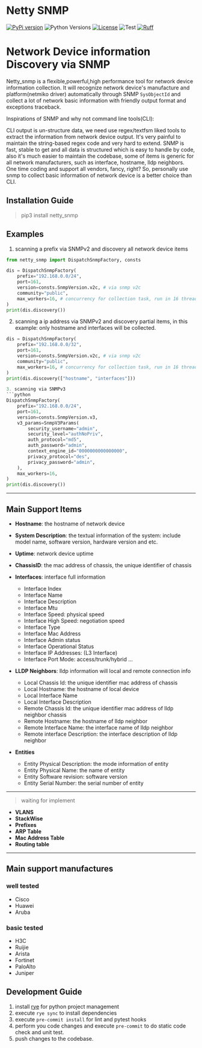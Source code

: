 # Netty SNMP

[![PyPi version](https://img.shields.io/pypi/v/netty_snmp.svg)](https://pypi.python.org/pypi/netty_snmp/)
![Python Versions](https://img.shields.io/pypi/pyversions/netty_snmp)
[![License](https://img.shields.io/badge/License-BSD_3--Clause-blue.svg)](https://opensource.org/licenses/BSD-3-Clause)
![Test](https://img.shields.io/github/actions/workflow/status/gufolabs/gufo_snmp/tests.yml?branch=master)
[![Ruff](https://img.shields.io/endpoint?url=https://raw.githubusercontent.com/charliermarsh/ruff/main/assets/badge/v0.json)](https://github.com/charliermarsh/ruff)

# Network Device information Discovery via SNMP

Netty_snmp is a flexible,powerful,high performance tool for network device information collection.
It will recognize network device's manufacture and platform(netmiko driver) automatically through
SNMP `SysObjectId` and collect a lot of network basic information with friendly output format and
exceptions traceback.

Inspirations of SNMP and why not command line tools(CLI):

CLI output is un-structure data, we need use regex/textfsm liked tools to extract the information
from network device output. It's very painful to maintain the string-based regex code and very hard to
extend. SNMP is fast, stable to get and all data is structured which is easy to handle by code, also it's
much easier to maintain the codebase, some of items is generic for all network manufacturers, such
as interface, hostname, lldp neighbors. One time coding and support all vendors, fancy, right?
So, personally use snmp to collect basic information of network device is a better choice than CLI.


## Installation Guide
> pip3 install netty_snmp

## Examples
1. scanning a prefix via SNMPv2 and discovery all network device items
```python
from netty_snmp import DispatchSnmpFactory, consts

dis = DispatchSnmpFactory(
    prefix="192.168.0.0/24",
    port=161,
    version=consts.SnmpVersion.v2c, # via snmp v2c
    community="public",
    max_workers=16, # concurrency for collection task, run in 16 threads
)
print(dis.discovery())
```
2. scanning a ip address via SNMPv2 and discovery partial items, in this example: only hostname and interfaces will be collected.
```python
dis = DispatchSnmpFactory(
    prefix="192.168.0.0/32",
    port=161,
    version=consts.SnmpVersion.v2c, # via snmp v2c
    community="public",
    max_workers=16, # concurrency for collection task, run in 16 threads
)
print(dis.discovery(["hostname", "interfaces"]))

3. scanning via SNMPv3
```python
DispatchSnmpFactory(
    prefix="192.168.0.0/24",
    port=161,
    version=consts.SnmpVersion.v3,
    v3_params=SnmpV3Params(
        security_username="admin",
        security_level="authNoPriv",
        auth_protocol="md5",
        auth_password="admin",
        context_engine_id="0000000000000000",
        privacy_protocol="des",
        privacy_password="admin",
    ),
    max_workers=16,
)
print(dis.discovery())
```
---
## Main Support Items
- **Hostname**: the hostname of network device
- **System Description**: the textual information of the system: include model name, software version, hardware version and etc.
- **Uptime**: network device uptime
- **ChassisID**: the mac address of chassis, the unique identifier of chassis
- **Interfaces**: interface full information
  - Interface Index
  - Interface Name
  - Interface Description
  - Interface Mtu
  - Interface Speed: physical speed
  - Interface High Speed: negotiation speed
  - Interface Type
  - Interface Mac Address
  - Interface Admin status
  - Interface Operational Status
  - Interface IP Addresses: (L3 Interface)
  - Interface Port Mode: access/trunk/hybrid ...
- **LLDP Neighbors**: lldp information will local and remote connection info
  - Local Chassis Id: the unique identifier mac address of chassis
  - Local Hostname: the hostname of local device
  - Local Interface Name
  - Local Interface Description
  - Remote Chassis Id: the unique identifier mac address of lldp neighbor chassis
  - Remote Hostname: the hostname of lldp neighbor
  - Remote Interface Name: the interface name of lldp neighbor
  - Remote interface Description: the interface description of lldp neighbor

- **Entities**
  - Entity Physical Description: the mode information of entity
  - Entity Physical Name: the name of entity
  - Entity Software revision: software version
  - Entity Serial Number: the serial number of entity
---
> waiting for implement
- **VLANS**
- **StackWise**
- **Prefixes**
- **ARP Table**
- **Mac Address Table**
- **Routing table**

---
## Main support manufactures
### well tested
- Cisco
- Huawei
- Aruba
### basic tested
- H3C
- Ruijie
- Arista
- Fortinet
- PaloAlto
- Juniper


## Development Guide
1. install [rye](https://rye.astral.sh/guide/installation/) for python project management
2. execute `rye sync` to install dependencies
3. execute `pre-commit install` for lint and pytest hooks
4. perform you code changes and execute `pre-commit` to do static code check and unit test.
5. push changes to the codebase.
